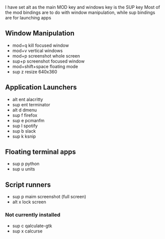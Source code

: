 I have set alt as the main MOD key and windows key is the SUP key
Most of the mod bindings are to do with window manipulation, while sup bindings are for launching apps

## Window Manipulation
- mod+q kill focused window
- mod+v vertical windows
- mod+p screenshot whole screen
- sup+p screenshot focused window
- mod+shift+space floating mode
- sup  z    resize 640x360 

## Application Launchers
- alt  ent  alacritty
- sup  ent  terminator
- alt  d    dmenu
- sup  f    firefox
- sup  e    pcmanfm
- sup  l    spotify
- sup  b    slack
- sup  k    ksnip

## Floating terminal apps
- sup  p    python
- sup  u    units

## Script runners
- sup  p    maim screenshot (full screen)
- alt  x    lock screen

### Not currently installed
- sup  c    qalculate-gtk
- sup  x    calcurse
